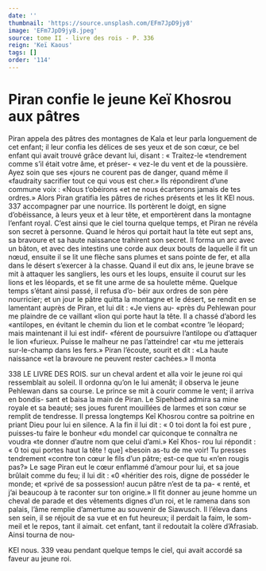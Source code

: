 ```yaml
---
date: ''
thumbnail: 'https://source.unsplash.com/EFm7JpD9jy8'
image: 'EFm7JpD9jy8.jpeg'
source: tome II - livre des rois - P. 336
reign: 'Keï Kaous'
tags: []
order: '114'
---
```


# Piran confie le jeune Keï Khosrou aux pâtres

Piran appela des pâtres des montagnes de Kala et leur parla longuement de cet enfant; il leur confia les délices de ses yeux et de son cœur, ce bel enfant qui avait trouvé grâce devant lui, disant : « Traitez-le «tendrement comme s’il était votre âme, et préser-
« vez-le du vent et de la poussière. Ayez soin que ses «jours ne courent pas de danger, quand même il «faudraity sacrifier tout ce qui vous est cher.» Ils répondirent d’une commune voix : «Nous t’obéirons
«et ne nous écarterons jamais de tes ordres.» Alors
Piran gratifia les pâtres de riches présents et les lit
KEl nous. 337 accompagner par une nourrice. Ils portèrent le doigt,
en signe d’obéissance, à leurs yeux et à leur tête, et
emportèrent dans la montagne l’enfant royal. C’est
ainsi que le ciel tourna quelque temps, et Piran ne révéla son secret à personne.
Quand le héros qui portait haut la tète eut sept ans, sa bravoure et sa haute naissance trahirent son secret. Il forma un arc avec un bâton, et avec des intestins une corde aux deux bouts de laquelle il fit un nœud, ensuite il se lit une flèche sans plumes et sans pointe de fer, et alla dans le désert s’exercer à
la chasse. Quand il eut dix ans, le jeune brave se mit à attaquer les sangliers, les ours et les loups,
ensuite il courut sur les lions et les léopards, et se fit une arme de sa houlette même.
Quelque temps s’étant ainsi passé, il refusa d’o-
béir aux ordres de son père nourricier; et un jour le pâtre quitta la montagne et le désert, se rendit en se lamentant auprès de Piran, et lui dit : «Je viens au- «près du Pehlewan pour me plaindre de ce vaillant «lion qui porte haut la tête. Il a chassé d’abord les «antilopes, en évitant le chemin du lion et le combat «contre ’le léopard; mais maintenant il lui est indif- «férent de poursuivre l’antilope ou d’attaquer le lion «furieux. Puisse le malheur ne pas l’atteindre! car «tu me jetterais sur-le-champ dans les fers.»
Piran l’écoute, sourit et dit : «La haute naissance «et la bravoure ne peuvent rester cachées.» Il monta

338 LE LIVRE DES ROIS.
sur un cheval ardent et alla voir le jeune roi qui ressemblait au soleil. Il ordonna qu’on le lui amenât;
il observa le jeune Pehlewan dans sa course. Le prince
se mit à courir comme le vent; il arriva en bondis- sant et baisa la main de Piran. Le Sipehbed admira sa mine royale et sa beauté; ses joues furent mouillées
de larmes et son cœur se remplit de tendresse. Il pressa longtemps Keî Khosrou contre sa poitrine en priant Dieu pour lui en silence. A la fin il lui dit : « 0 toi dont la foi est pure , puisses-tu faire le bonheur «du mondel car quiconque te connaîtra ne voudra
«te donner d’autre nom que celui d’ami.» Keî Khos-
rou lui répondit : « 0 toi qui portes haut la tête ! que]
«besoin as-tu de me voir! Tu presses tendrement
«contre ton cœur le fils d’un pâtre; est-ce que tu «n’en rougis pas?»
Le sage Piran eut le cœur enflammé d’amour pour lui, et sa joue brûlait comme du feu; il lui dit : «0 «héritier des rois, digne de posséder le monde; et «privé de sa possession! aucun pâtre n’est de ta pa-
« renté, et j’ai beaucoup à te raconter sur ton origine.»
Il fit donner au jeune homme un cheval de parade et des vêtements dignes d’un roi, et le ramena dans
son palais, l’âme remplie d’amertume au souvenir de Siawusch. Il l’éleva dans sen sein, il se réjouit de
sa vue et en fut heureux; il perdait la faim, le som-
meil et le repos, tant il aimait. cet enfant, tant il redoutait la colère d’Afrasiab. Ainsi tourna de nou-

KEI nous. 339 veau pendant quelque temps le ciel, qui avait accordé
sa faveur au jeune roi.
